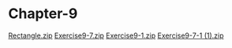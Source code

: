# Chapter-9


[Rectangle.zip](https://github.com/Dyl-bit/Chapter-9/files/10912970/Rectangle.zip)
[Exercise9-7.zip](https://github.com/Dyl-bit/Chapter-9/files/10912971/Exercise9-7.zip)
[Exercise9-1.zip](https://github.com/Dyl-bit/Chapter-9/files/10912972/Exercise9-1.zip)
[Exercise9-7-1 (1).zip](https://github.com/Dyl-bit/Chapter-9/files/10913013/Exercise9-7-1.1.zip)
